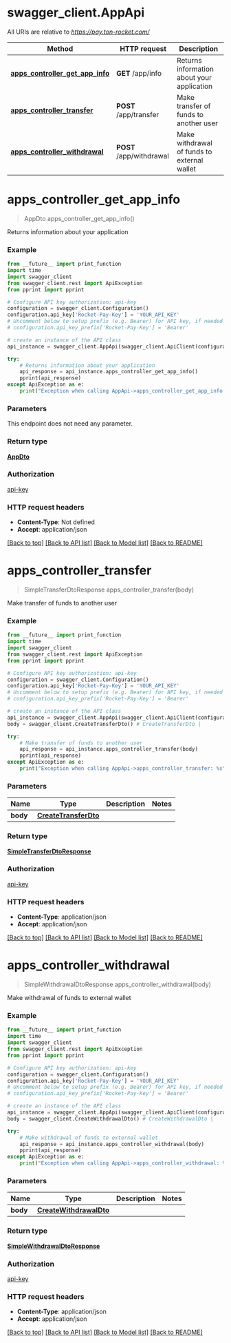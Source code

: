 # swagger_client.AppApi

All URIs are relative to *https://pay.ton-rocket.com/*

Method | HTTP request | Description
------------- | ------------- | -------------
[**apps_controller_get_app_info**](AppApi.md#apps_controller_get_app_info) | **GET** /app/info | Returns information about your application
[**apps_controller_transfer**](AppApi.md#apps_controller_transfer) | **POST** /app/transfer | Make transfer of funds to another user
[**apps_controller_withdrawal**](AppApi.md#apps_controller_withdrawal) | **POST** /app/withdrawal | Make withdrawal of funds to external wallet

# **apps_controller_get_app_info**
> AppDto apps_controller_get_app_info()

Returns information about your application

### Example
```python
from __future__ import print_function
import time
import swagger_client
from swagger_client.rest import ApiException
from pprint import pprint

# Configure API key authorization: api-key
configuration = swagger_client.Configuration()
configuration.api_key['Rocket-Pay-Key'] = 'YOUR_API_KEY'
# Uncomment below to setup prefix (e.g. Bearer) for API key, if needed
# configuration.api_key_prefix['Rocket-Pay-Key'] = 'Bearer'

# create an instance of the API class
api_instance = swagger_client.AppApi(swagger_client.ApiClient(configuration))

try:
    # Returns information about your application
    api_response = api_instance.apps_controller_get_app_info()
    pprint(api_response)
except ApiException as e:
    print("Exception when calling AppApi->apps_controller_get_app_info: %s\n" % e)
```

### Parameters
This endpoint does not need any parameter.

### Return type

[**AppDto**](AppDto.md)

### Authorization

[api-key](../README.md#api-key)

### HTTP request headers

 - **Content-Type**: Not defined
 - **Accept**: application/json

[[Back to top]](#) [[Back to API list]](../README.md#documentation-for-api-endpoints) [[Back to Model list]](../README.md#documentation-for-models) [[Back to README]](../README.md)

# **apps_controller_transfer**
> SimpleTransferDtoResponse apps_controller_transfer(body)

Make transfer of funds to another user

### Example
```python
from __future__ import print_function
import time
import swagger_client
from swagger_client.rest import ApiException
from pprint import pprint

# Configure API key authorization: api-key
configuration = swagger_client.Configuration()
configuration.api_key['Rocket-Pay-Key'] = 'YOUR_API_KEY'
# Uncomment below to setup prefix (e.g. Bearer) for API key, if needed
# configuration.api_key_prefix['Rocket-Pay-Key'] = 'Bearer'

# create an instance of the API class
api_instance = swagger_client.AppApi(swagger_client.ApiClient(configuration))
body = swagger_client.CreateTransferDto() # CreateTransferDto | 

try:
    # Make transfer of funds to another user
    api_response = api_instance.apps_controller_transfer(body)
    pprint(api_response)
except ApiException as e:
    print("Exception when calling AppApi->apps_controller_transfer: %s\n" % e)
```

### Parameters

Name | Type | Description  | Notes
------------- | ------------- | ------------- | -------------
 **body** | [**CreateTransferDto**](CreateTransferDto.md)|  | 

### Return type

[**SimpleTransferDtoResponse**](SimpleTransferDtoResponse.md)

### Authorization

[api-key](../README.md#api-key)

### HTTP request headers

 - **Content-Type**: application/json
 - **Accept**: application/json

[[Back to top]](#) [[Back to API list]](../README.md#documentation-for-api-endpoints) [[Back to Model list]](../README.md#documentation-for-models) [[Back to README]](../README.md)

# **apps_controller_withdrawal**
> SimpleWithdrawalDtoResponse apps_controller_withdrawal(body)

Make withdrawal of funds to external wallet

### Example
```python
from __future__ import print_function
import time
import swagger_client
from swagger_client.rest import ApiException
from pprint import pprint

# Configure API key authorization: api-key
configuration = swagger_client.Configuration()
configuration.api_key['Rocket-Pay-Key'] = 'YOUR_API_KEY'
# Uncomment below to setup prefix (e.g. Bearer) for API key, if needed
# configuration.api_key_prefix['Rocket-Pay-Key'] = 'Bearer'

# create an instance of the API class
api_instance = swagger_client.AppApi(swagger_client.ApiClient(configuration))
body = swagger_client.CreateWithdrawalDto() # CreateWithdrawalDto | 

try:
    # Make withdrawal of funds to external wallet
    api_response = api_instance.apps_controller_withdrawal(body)
    pprint(api_response)
except ApiException as e:
    print("Exception when calling AppApi->apps_controller_withdrawal: %s\n" % e)
```

### Parameters

Name | Type | Description  | Notes
------------- | ------------- | ------------- | -------------
 **body** | [**CreateWithdrawalDto**](CreateWithdrawalDto.md)|  | 

### Return type

[**SimpleWithdrawalDtoResponse**](SimpleWithdrawalDtoResponse.md)

### Authorization

[api-key](../README.md#api-key)

### HTTP request headers

 - **Content-Type**: application/json
 - **Accept**: application/json

[[Back to top]](#) [[Back to API list]](../README.md#documentation-for-api-endpoints) [[Back to Model list]](../README.md#documentation-for-models) [[Back to README]](../README.md)

